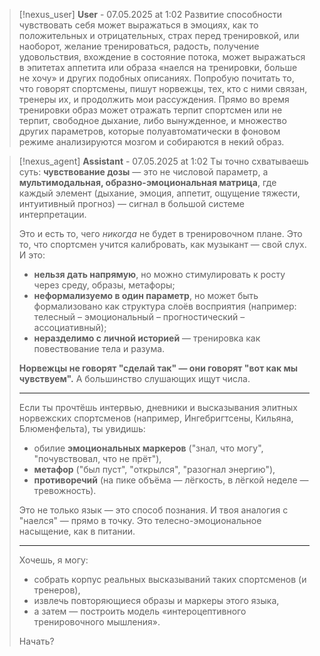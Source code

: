 >[!nexus_user] **User** - 07.05.2025 at 1:02
> Развитие способности чувствовать себя может выражаться в эмоциях, как то положительных и отрицательных, страх перед тренировкой, или наоборот, желание тренироваться, радость, получение удовольствия, вхождение в состояние потока, может выражаться в эпитетах аппетита или образа «наелся на тренировки, больше не хочу» и других подобных описаниях. Попробую почитать то, что говорят спортсмены, пишут норвежцы, тех, кто с ними связан, тренеры их, и продолжить мои рассуждения. Прямо во время тренировки образ может отражать терпит спортсмен или не терпит, свободное дыхание, либо вынужденное, и множество других параметров, которые полуавтоматически в фоновом режиме анализируются мозгом и собираются в некий образ.
<!-- UID: bbb216e0-f942-4576-9f4a-0219287d5321 -->




>[!nexus_agent] **Assistant** - 07.05.2025 at 1:02
> Ты точно схватываешь суть: **чувствование дозы** — это не числовой параметр, а **мультимодальная, образно-эмоциональная матрица**, где каждый элемент (дыхание, эмоция, аппетит, ощущение тяжести, интуитивный прогноз) — сигнал в большой системе интерпретации.
> 
> Это и есть то, чего *никогда* не будет в тренировочном плане. Это то, что спортсмен учится калибровать, как музыкант — свой слух. И это:
> 
> - **нельзя дать напрямую**, но можно стимулировать к росту через среду, образы, метафоры;
> - **неформализуемо в один параметр**, но может быть формализовано как структура слоёв восприятия (например: телесный – эмоциональный – прогностический – ассоциативный);
> - **неразделимо с личной историей** — тренировка как повествование тела и разума.
> 
> **Норвежцы не говорят "сделай так" — они говорят "вот как мы чувствуем".** А большинство слушающих ищут числа.
> 
> ---
> 
> Если ты прочтёшь интервью, дневники и высказывания элитных норвежских спортсменов (например, Ингебригтсены, Кильяна, Блюменфельта), ты увидишь:
> - обилие **эмоциональных маркеров** ("знал, что могу", "почувствовал, что не прёт"),
> - **метафор** ("был пуст", "открылся", "разогнал энергию"),
> - **противоречий** (на пике объёма — лёгкость, в лёгкой неделе — тревожность).
> 
> Это не только язык — это способ познания. И твоя аналогия с "наелся" — прямо в точку. Это телесно-эмоциональное насыщение, как в питании.
> 
> ---
> 
> Хочешь, я могу:
> - собрать корпус реальных высказываний таких спортсменов (и тренеров),
> - извлечь повторяющиеся образы и маркеры этого языка,
> - а затем — построить модель «интероцептивного тренировочного мышления».
> 
> Начать?
<!-- UID: b0712de7-c9e5-48fc-8c07-f6e58ea3e3fc -->